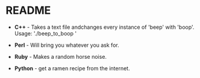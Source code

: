 # README
* __C++__ - Takes a text file andchanges every instance of 'beep' with 'boop'.  
Usage: './beep_to_boop <TXT FILENAME>'  

* __Perl__ - Will bring you whatever you ask for.  
* __Ruby__ - Makes a random horse noise.  
* __Python__ - get a ramen recipe from the internet.  
